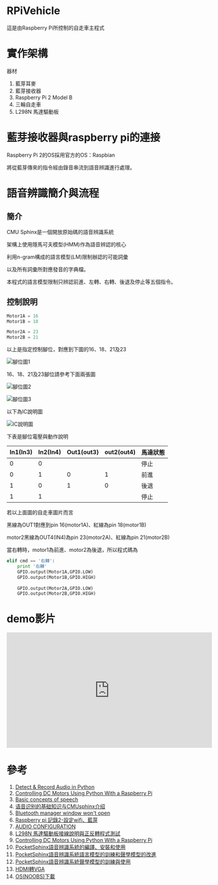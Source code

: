 # RPiVehicle #

這是由Raspberry Pi所控制的自走車主程式

# 實作架構 #

器材

1. 藍芽耳麥
2. 藍芽接收器
3. Raspberry Pi 2 Model B
4. 三輪自走車
5. L298N 馬達驅動板

# 藍芽接收器與raspberry pi的連接 #

Raspberry Pi 2的OS採用官方的OS：Raspbian

將從藍芽傳來的指令經由錄音串流到語音辨識進行處理。

# 語音辨識簡介與流程 #

## 簡介 ##

CMU Sphinx是一個開放原始碼的語音辨識系統

架構上使用隱馬可夫模型(HMM)作為語音辨認的核心

利用n-gram構成的語言模型(LM)限制辦認的可能詞彙

以及所有詞彙所對應發音的字典檔。

本程式的語言模型限制只辨認前進、左轉、右轉、後退及停止等五個指令。

## 控制說明 ##

```python
Motor1A = 16
Motor1B = 18

Motor2A = 23
Motor2B = 21
```

以上是指定控制腳位，對應到下圖的16、18、21及23

![腳位圖1](http://gundambox.github.io/img/%E5%88%9D%E8%A9%A6%E8%AA%9E%E9%9F%B3%E8%BE%A8%E8%AD%98-%E8%81%B2%E9%9F%B3%E9%81%99%E6%8E%A7%E8%BB%8A/%E5%88%9D%E8%A9%A6%E8%AA%9E%E9%9F%B3%E8%BE%A8%E8%AD%98-%E8%81%B2%E9%9F%B3%E9%81%99%E6%8E%A7%E8%BB%8A-1.png)

16、18、21及23腳位請參考下面兩張圖

![腳位圖2](http://gundambox.github.io/img/%E5%88%9D%E8%A9%A6%E8%AA%9E%E9%9F%B3%E8%BE%A8%E8%AD%98-%E8%81%B2%E9%9F%B3%E9%81%99%E6%8E%A7%E8%BB%8A/%E5%88%9D%E8%A9%A6%E8%AA%9E%E9%9F%B3%E8%BE%A8%E8%AD%98-%E8%81%B2%E9%9F%B3%E9%81%99%E6%8E%A7%E8%BB%8A-2.png)

![腳位圖3](http://gundambox.github.io/img/%E5%88%9D%E8%A9%A6%E8%AA%9E%E9%9F%B3%E8%BE%A8%E8%AD%98-%E8%81%B2%E9%9F%B3%E9%81%99%E6%8E%A7%E8%BB%8A/%E5%88%9D%E8%A9%A6%E8%AA%9E%E9%9F%B3%E8%BE%A8%E8%AD%98-%E8%81%B2%E9%9F%B3%E9%81%99%E6%8E%A7%E8%BB%8A-3.png)

以下為IC說明圖

![IC說明圖](http://gundambox.github.io/img/%E5%88%9D%E8%A9%A6%E8%AA%9E%E9%9F%B3%E8%BE%A8%E8%AD%98-%E8%81%B2%E9%9F%B3%E9%81%99%E6%8E%A7%E8%BB%8A/%E5%88%9D%E8%A9%A6%E8%AA%9E%E9%9F%B3%E8%BE%A8%E8%AD%98-%E8%81%B2%E9%9F%B3%E9%81%99%E6%8E%A7%E8%BB%8A-4.png)

下表是腳位電壓與動作說明

| In1(In3) 	| In2(In4) 	| Out1(out3)	| out2(out4)	| 馬達狀態	|
|-----------	|-----------	|---------------	|---------------	|-----------	|
| 0			| 0			|				|				| 停止		|
| 0			| 1			| 0				| 1				| 前進		|
| 1			| 0			| 1				| 0				| 後退		|
| 1			| 1			|				|				| 停止		|

若以上面圖的自走車圖片而言

黑線為OUT1對應到pin 16(motor1A)、紅線為pin 18(motor1B)

motor2黑線為OUT4(IN4)為pin 23(motor2A)、紅線為pin 21(motor2B)

當右轉時，motor1為前進、motor2為後退，所以程式碼為

```python
elif cmd == '右轉':
    print '右轉'
    GPIO.output(Motor1A,GPIO.LOW)
    GPIO.output(Motor1B,GPIO.HIGH)
    
    GPIO.output(Motor2A,GPIO.LOW)
    GPIO.output(Motor2B,GPIO.HIGH)
```

# demo影片 #

<iframe width="560" height="315" src="https://www.youtube.com/embed/ZJntNTvb_g8" frameborder="0" allowfullscreen></iframe>

# 參考 #

1. [Detect & Record Audio in Python](http://stackoverflow.com/questions/892199/detect-record-audio-in-python)
2. [Controlling DC Motors Using Python With a Raspberry Pi](http://computers.tutsplus.com/tutorials/controlling-dc-motors-using-python-with-a-raspberry-pi--cms-20051)
3. [Basic concepts of speech](http://cmusphinx.sourceforge.net/wiki/tutorialconcepts)
4. [语音识别的基础知识与CMUsphinx介绍](http://blog.csdn.net/zouxy09/article/details/7941585)
5. [Bluetooth manager window won't open](http://unix.stackexchange.com/questions/161820/bluetooth-manager-window-wont-open)
4.	[Raspberry pi 記錄2-設定wifi、藍芽](http://www.dotblogs.com.tw/bowwowxx/archive/2014/04/17/144774.aspx)
5.	[AUDIO CONFIGURATION](https://www.raspberrypi.org/documentation/configuration/audio-config.md)
6.	[L298N 馬達驅動板接線說明與正反轉程式測試](http://ruten-proteus.blogspot.tw/2014/02/L298NGuide.html)
7.	[Controlling DC Motors Using Python With a Raspberry Pi](http://computers.tutsplus.com/tutorials/controlling-dc-motors-using-python-with-a-raspberry-pi--cms-20051)
8.	[PocketSphinx語音辨識系統的編譯、安裝和使用](http://blog.csdn.net/zouxy09/article/details/7942784)
9.	[PocketSphinx語音辨識系統語言模型的訓練和聲學模型的改進](http://blog.csdn.net/zouxy09/article/details/7949126)
10.	[PocketSphinx語音辨識系統聲學模型的訓練與使用](http://blog.csdn.net/zouxy09/article/details/7962382)
11.	[HDMI轉VGA](https://sites.google.com/site/raspberypishare0918/home/di-yi-ci-qi-dong/1-7-hdmi-zhuan-vga)
12.	[OS(NOOBS)下載](https://www.raspberrypi.org/downloads/)